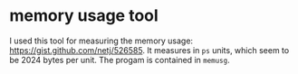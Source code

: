 # memory usage tool

I used this tool for measuring the memory usage: https://gist.github.com/netj/526585. It measures in `ps` units, which seem to be 2024 bytes per unit. The progam is contained  in `memusg`.
